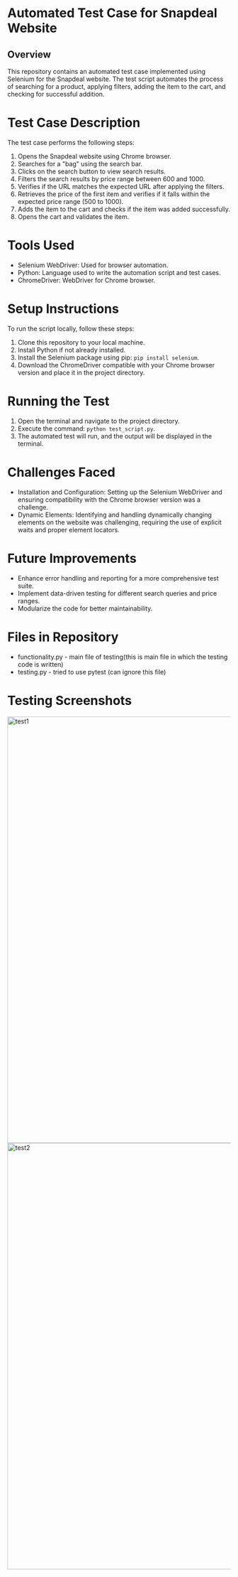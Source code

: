 # Automated Test Case for Snapdeal Website

## Overview
This repository contains an automated test case implemented using Selenium for the Snapdeal website. The test script automates the process of searching for a product, applying filters, adding the item to the cart, and checking for successful addition.

# Test Case Description
The test case performs the following steps:

1. Opens the Snapdeal website using Chrome browser.
2. Searches for a "bag" using the search bar.
3. Clicks on the search button to view search results.
4. Filters the search results by price range between 600 and 1000.
5. Verifies if the URL matches the expected URL after applying the filters.
6. Retrieves the price of the first item and verifies if it falls within the expected price range (500 to 1000).
7. Adds the item to the cart and checks if the item was added successfully.
8. Opens the cart and validates the item.

# Tools Used
- Selenium WebDriver: Used for browser automation.
- Python: Language used to write the automation script and test cases.
- ChromeDriver: WebDriver for Chrome browser.

# Setup Instructions
To run the script locally, follow these steps:

1. Clone this repository to your local machine.
2. Install Python if not already installed.
3. Install the Selenium package using pip: `pip install selenium`.
4. Download the ChromeDriver compatible with your Chrome browser version and place it in the project directory.

# Running the Test
1. Open the terminal and navigate to the project directory.
2. Execute the command: `python test_script.py`.
3. The automated test will run, and the output will be displayed in the terminal.

# Challenges Faced
- Installation and Configuration: Setting up the Selenium WebDriver and ensuring compatibility with the Chrome browser version was a challenge.
- Dynamic Elements: Identifying and handling dynamically changing elements on the website was challenging, requiring the use of explicit waits and proper element locators.

# Future Improvements
- Enhance error handling and reporting for a more comprehensive test suite.
- Implement data-driven testing for different search queries and price ranges.
- Modularize the code for better maintainability.
# Files in Repository
- functionality.py - main file of testing(this is main file in which the testing code is written)
- testing.py - tried to use pytest (can ignore this file)
# Testing Screenshots
<img width="960" alt="test1" src="https://github.com/munagalasandeep99/testing/assets/129391713/92d8a2e6-560e-422e-9ae6-7fe943879d27">
<img width="960" alt="test2" src="https://github.com/munagalasandeep99/testing/assets/129391713/15348fd2-1149-45fe-ac86-7453bcd02bea">
